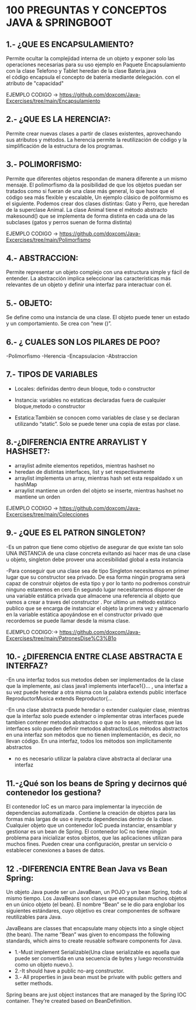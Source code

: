 
# 100 PREGUNTAS Y CONCEPTOS JAVA & SPRINGBOOT


## 1.- ¿QUE ES ENCAPSULAMIENTO?
Permite ocultar la complejidad interna de un objeto y exponer solo las operaciones necesarias para su uso
ejemplo en Paquete Encapsulamiento con la  clase Telefono y Tablet heredan de la clase Bateria.java  
el código encapsula el concepto de batería mediante delegación. con el atributo de "capacidad"

EJEMPLO CODIGO -> https://github.com/doxcom/Java-Excercises/tree/main/Encapsulamiento


## 2.- ¿QUE ES LA HERENCIA?:
Permite crear nuevas clases a partir de clases existentes, aprovechando sus atributos y métodos.
La herencia permite la reutilización de código y la simplificación de la estructura de los programas.

## 3.- POLIMORFISMO: 
Permite que diferentes objetos respondan de manera diferente a un mismo mensaje. 
El polimorfismo da la posibilidad de que los objetos puedan ser tratados como si fueran de una clase más general, 
lo que hace que el código sea más flexible y escalable, Un ejemplo clásico de poliformismo es el siguiente. 
Podemos crear dos clases distintas: Gato y Perro, que heredan de la superclase Animal. 
La clase Animal tiene el método abstracto makesound() que se implementa de forma distinta en cada una de las 
subclases (gatos y perros suenan de forma distinta)

EJEMPLO CODIGO -> https://github.com/doxcom/Java-Excercises/tree/main/Polimorfismo


## 4.- ABSTRACCION:
Permite representar un objeto complejo con una estructura simple y fácil de entender. 
La abstracción implica seleccionar las características más relevantes de un objeto y definir una interfaz para interactuar con él.

## 5.- OBJETO:
Se define como una instancia de una clase. El objeto puede tener un estado y un comportamiento. Se crea con “new ()”.

## 6.- ¿ CUALES SON LOS PILARES DE POO?

-Polimorfismo
-Herencia
-Encapsulacion
-Abstraccion

## 7.- TIPOS DE VARIABLES
- Locales: definidas dentro deun bloque, todo o constructor

- Instancia: variables no estaticas declaradas fuera de cualquier bloque,metodo o constructor

- Estatica:También se conocen como variables de clase y se declaran utilizando “static”. Solo se puede tener una copia de estas por clase.


## 8.-¿DIFERENCIA ENTRE ARRAYLIST Y HASHSET?:

- arraylist admite elementos repetidos, mientras hashset no
- heredan de distintas interfaces, list y set respectivamente
- arraylist implementa un array, mientras hash set esta respaldado x un hashMap
- arraylist mantiene un orden del objeto se inserte, mientras hashset no mantiene un orden

EJEMPLO CODIGO -> https://github.com/doxcom/Java-Excercises/tree/main/Colecciones

## 9.- ¿QUE ES EL PATRON SINGLETON?
-Es un patron que tiene como objetivo de asegurar de que existe tan solo UNA INSTANCIA de una clase concreta
evitando asi hacer mas de una clase u objeto, singleton debe proveer una accesibilidad global a esta instancia

-Para conseguir que una clase sea de tipo Singleton necesitamos en primer lugar que su constructor sea privado. 
De esa forma ningún programa será capaz de construir objetos de esta tipo y por lo tanto no podremos construir 
ninguno estaremos en cero En segundo lugar necesitaremos disponer de una variable estática privada que almacene 
una referencia al objeto que vamos a crear a traves del constructor . Por ultimo un método estático publico que se
encarga de instanciar el objeto la primera vez y almacenarlo en la variable estática apoyándose en el constructor
privado que recordemos se puede llamar desde la misma clase.

EJEMPLO CODIGO:-> https://github.com/doxcom/Java-Excercises/tree/main/PatronesDise%C3%B1o


## 10.- ¿DIFERENCIA ENTRE CLASE ABSTRACTA E INTERFAZ?

-En una interfaz todos sus metodos deben ser implementados de la clase que la implemente, asi
class java1 implements interface1{}...  , una interfaz a su vez puede heredar a otra misma con la palabra extends
public interface ReproductorMusica extends Reproductor{...


-En una clase abstracta puede heredar o extender cualquier clase, mientras que la interfaz solo puede extender o 
implementar  otras interfaces puede tambien contener metodos abstractos o que no lo sean, mientras que las interfaces 
solo pueden definir metodos abstractos(Los métodos abstractos en una interfaz son métodos que no tienen implementación,
es decir, no llevan código. En una interfaz, todos los métodos son implícitamente abstractos

- no es necesario utilizar la palabra clave abstracta al declarar una interfaz




## 11.-¿Qué son los beans de Spring y decirnos qué contenedor los gestiona?

El contenedor IoC es un marco para implementar la inyección de dependencias automatizada .
Contiene la creación de objetos para las formas más largas de uso e inyecta dependencias dentro de la clase.
Cualquier objeto que un contenedor IoC pueda instanciar, ensamblar y gestionar es un bean de Spring. 
El contenedor IoC no tiene ningún problema para inicializar estos objetos, que las aplicaciones utilizan para 
muchos fines. Pueden crear una configuración, prestar un servicio o establecer conexiones a bases de datos.


## 12 .-DIFERENCIA ENTRE Bean Java vs Bean Spring:
Un objeto Java puede ser un JavaBean, un POJO y un bean Spring, todo al mismo tiempo.
Los JavaBeans son clases que encapsulan muchos objetos en un único objeto (el bean).
El nombre “Bean” se le dio para englobar los siguientes estándares, cuyo objetivo es crear componentes de software
reutilizables para Java.

JavaBeans are classes that encapsulate many objects into a single object (the bean). The name “Bean” was given
to encompass  the following standards, which aims to create reusable software components for Java.

- 1.-Must implement Serializable(Una clase serializable es aquella que puede ser convertida en una secuencia de bytes 
y luego reconstruida como un objeto nuevo.).
- 2.-It should have a public no-arg constructor.
- 3.- All properties in java bean must be private with public getters and setter methods.

Spring beans are just object instances that are managed by the Spring IOC container.
They’re created based on BeanDefinition.
